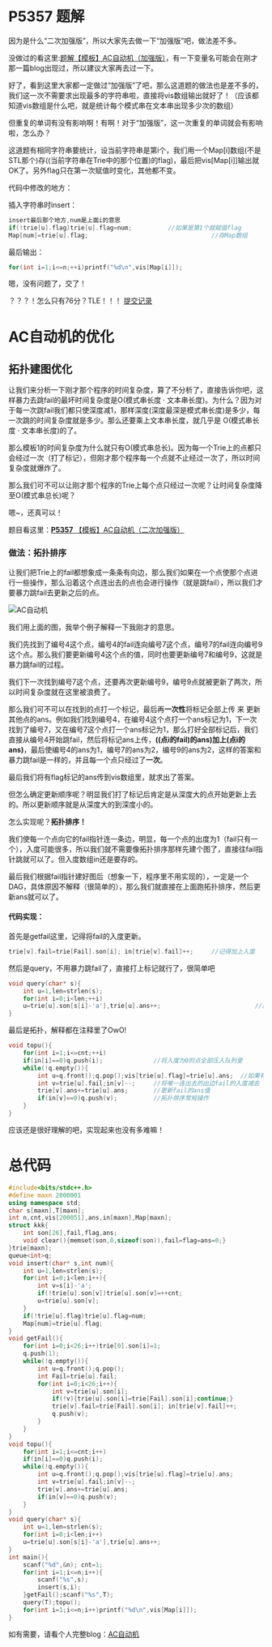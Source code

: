 # P5357 题解

因为是什么“二次加强版”，所以大家先去做一下“加强版”吧，做法差不多。

没做过的看这里:[题解【模板】AC自动机（加强版）](https://www.luogu.org/blog/juruohyfhaha/solution-p3796)，有一下变量名可能会在刚才那一篇blog出现过，所以建议大家再去过一下。

好了，看到这里大家都一定做过“加强版”了吧，那么这道题的做法也是差不多的，我们这一次不需要求出现最多的字符串啦，直接将vis数组输出就好了！（应该都知道vis数组是什么吧，就是统计每个模式串在文本串出现多少次的数组）

但重复的单词有没有影响啊！有啊！对于“加强版”，这一次重复的单词就会有影响啦，怎么办？

这道题有相同字符串要统计，设当前字符串是第i个，我们用一个Map[i]数组(不是STL那个)存((当前字符串在Trie中的那个位置)的flag)，最后把vis[Map[i]]输出就OK了。另外flag只在第一次赋值时变化，其他都不变。

代码中修改的地方：

插入字符串时insert：

```cpp
insert最后那个地方,num是上面i的意思
if(!trie[u].flag)trie[u].flag=num;			//如果是第1个就赋值flag
Map[num]=trie[u].flag;									//存Map数组
```

最后输出：

```cpp
for(int i=1;i<=n;++i)printf("%d\n",vis[Map[i]]);
```

嗯，没有问题了，交了！

？？？！怎么只有76分？TLE！！！ [提交记录](https://www.luogu.org/recordnew/show/18909224)

# AC自动机的优化

## 拓扑建图优化

让我们来分析一下刚才那个程序的时间复杂度，算了不分析了，直接告诉你吧，这样暴力去跳fail的最坏时间复杂度是O(模式串长度 · 文本串长度)。为什么？因为对于每一次跳fail我们都只使深度减1，那样深度(深度最深是模式串长度)是多少，每一次跳的时间复杂度就是多少。那么还要乘上文本串长度，就几乎是 O(模式串长度 · 文本串长度)的了。

那么模板1的时间复杂度为什么就只有O(模式串总长)。因为每一个Trie上的点都只会经过一次（打了标记），但刚才那个程序每一个点就不止经过一次了，所以时间复杂度就爆炸了。

那么我们可不可以让刚才那个程序的Trie上每个点只经过一次呢？让时间复杂度降至O(模式串总长)呢？

嗯~，还真可以！

题目看这里：[**P5357** 【模板】AC自动机（二次加强版）](https://www.luogu.org/problemnew/show/P5357)

### 做法：拓扑排序

让我们把Trie上的fail都想象成一条条有向边，那么我们如果在一个点使那个点进行一些操作，那么沿着这个点连出去的点也会进行操作（就是跳fail），所以我们才要暴力跳fail去更新之后的点。

![AC自动机](https://i.loli.net/2019/05/02/5ccaaa22cbf29.png)

我们用上面的图，我举个例子解释一下我刚才的意思。

我们先找到了编号4这个点，编号4的fail连向编号7这个点，编号7的fail连向编号9这个点。那么我们要更新编号4这个点的值，同时也要更新编号7和编号9，这就是暴力跳fail的过程。

我们下一次找到编号7这个点，还要再次更新编号9，编号9点就被更新了两次，所以时间复杂度就在这里被浪费了。

那么我们可不可以在找到的点打一个标记，最后再**一次性**将标记全部上传 来 更新其他点的ans。例如我们找到编号4，在编号4这个点打一个ans标记为1，下一次找到了编号7，又在编号7这个点打一个ans标记为1，那么打好全部标记后，我们直接从编号4开始跳fail，然后将标记ans上传，**((点i的fail)的ans)加上(点i的ans)**，最后使编号4的ans为1，编号7的ans为2，编号9的ans为2，这样的答案和暴力跳fail是一样的，并且每一个点只经过了**一次**。

最后我们将有flag标记的ans传到vis数组里，就求出了答案。

但怎么确定更新顺序呢？明显我们打了标记后肯定是从深度大的点开始更新上去的。所以更新顺序就是从深度大的到深度小的。

怎么实现呢？**拓扑排序！**

我们使每一个点向它的fail指针连一条边，明显，每一个点的出度为1（fail只有一个），入度可能很多，所以我们就不需要像拓扑排序那样先建个图了，直接往fail指针跳就可以了。但入度数组in还是要存的。

最后我们根据fail指针建好图后（想象一下，程序里不用实现的），一定是一个DAG，具体原因不解释（很简单的），那么我们就直接在上面跑拓扑排序，然后更新ans就可以了。

#### 代码实现：

首先是getfail这里，记得将fail的入度更新。

```cpp
trie[v].fail=trie[Fail].son[i]; in[trie[v].fail]++;  	//记得加上入度
```

然后是query，不用暴力跳fail了，直接打上标记就行了，很简单吧

```cpp
void query(char* s){
	int u=1,len=strlen(s);
	for(int i=0;i<len;++i)
	u=trie[u].son[s[i]-'a'],trie[u].ans++;							//直接打上标记
}
```

最后是拓扑，解释都在注释里了OwO!

```cpp
void topu(){
	for(int i=1;i<=cnt;++i)
	if(in[i]==0)q.push(i);				//将入度为0的点全部压入队列里
	while(!q.empty()){
		int u=q.front();q.pop();vis[trie[u].flag]=trie[u].ans;	//如果有flag标记就更新vis数组
		int v=trie[u].fail;in[v]--;		//将唯一连出去的出边fail的入度减去（拓扑排序的操作）
		trie[v].ans+=trie[u].ans;		//更新fail的ans值
		if(in[v]==0)q.push(v);			//拓扑排序常规操作
	}
}
```

应该还是很好理解的吧，实现起来也没有多难嘛！

# 总代码

```cpp
#include<bits/stdc++.h>
#define maxn 2000001
using namespace std;
char s[maxn],T[maxn];
int n,cnt,vis[200051],ans,in[maxn],Map[maxn];
struct kkk{
    int son[26],fail,flag,ans;
    void clear(){memset(son,0,sizeof(son)),fail=flag=ans=0;}
}trie[maxn];
queue<int>q;
void insert(char* s,int num){
    int u=1,len=strlen(s);
    for(int i=0;i<len;i++){
        int v=s[i]-'a';
        if(!trie[u].son[v])trie[u].son[v]=++cnt;
        u=trie[u].son[v];
    }
    if(!trie[u].flag)trie[u].flag=num;
    Map[num]=trie[u].flag;
}
void getFail(){
    for(int i=0;i<26;i++)trie[0].son[i]=1;
    q.push(1);
    while(!q.empty()){
        int u=q.front();q.pop();
        int Fail=trie[u].fail;
        for(int i=0;i<26;i++){
            int v=trie[u].son[i];
            if(!v){trie[u].son[i]=trie[Fail].son[i];continue;}
            trie[v].fail=trie[Fail].son[i]; in[trie[v].fail]++;
            q.push(v);
        }
    }
}
void topu(){
    for(int i=1;i<=cnt;i++)
    if(in[i]==0)q.push(i);
    while(!q.empty()){
        int u=q.front();q.pop();vis[trie[u].flag]=trie[u].ans;
        int v=trie[u].fail;in[v]--;
        trie[v].ans+=trie[u].ans;
        if(in[v]==0)q.push(v);
    }
}
void query(char* s){
    int u=1,len=strlen(s);
    for(int i=0;i<len;i++)
    u=trie[u].son[s[i]-'a'],trie[u].ans++;
}
int main(){
    scanf("%d",&n); cnt=1;
    for(int i=1;i<=n;i++){
        scanf("%s",s);
        insert(s,i);
    }getFail();scanf("%s",T);
    query(T);topu();
    for(int i=1;i<=n;i++)printf("%d\n",vis[Map[i]]);
}
```

如有需要，请看个人完整blog：[AC自动机](https://www.luogu.org/blog/juruohyfhaha/ac-zi-dong-ji)